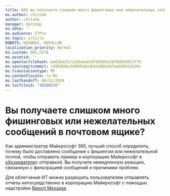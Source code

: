 ```yaml
---
title: 665 вы получаете слишком много фишинговых или нежелательных сообщений в вашем почтовом ящике?
ms.author: chrisda
author: chrisda
manager: dansimp
ms.date: ''
ms.audience: ITPro
ms.topic: article
ROBOTS: NOINDEX, NOFOLLOW
localization_priority: Normal
ms.custom: 665,2578
ms.assetid: ''
ms.openlocfilehash: ba020a25c1220a8a018709995e59709850911f75
ms.sourcegitcommit: 1d98db8acb9959aba3b5e308a567ade6b62da56c
ms.translationtype: MT
ms.contentlocale: ru-RU
ms.lasthandoff: 08/22/2019
ms.locfileid: "36500516"
---
```

# <a name="are-you-receiving-too-much-phish-or-spam-in-your-mailbox"></a>Вы получаете слишком много фишинговых или нежелательных сообщений в почтовом ящике?

Как администратор Майкрософт 365, лучший способ определить, почему было доставлено сообщение с фишингом или нежелательной почтой, чтобы отправить пример в корпорацию Майкрософт в [обозревателе](https://protection.office.com/reportsubmission)с отправкой. Вы получите немедленную реакцию, связанную с фильтрацией сообщений и причинами проблем.

Для облегчения ИТ можно разрешить пользователям отправлять отчеты непосредственно в корпорацию Майкрософт с помощью надстройки [Report Message](https://appsource.microsoft.com/product/office/WA104381180?src=office&tab=Overview).
